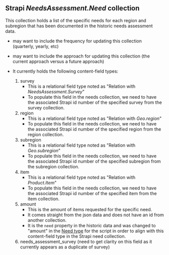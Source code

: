 Strapi **_NeedsAssessment.Need_** collection
---
This collection holds a list of the specific needs for each region and subregion that has been documented in the historic needs assessment data.

- may want to include the frequency for updating this collection (quarterly, yearly, etc)
- may want to include the approach for updating this collection (the current approach versus a future approach)

- It currently holds the following content-field types:
    1. survey
        - This is a relational field type noted as "Relation with _NeedsAssessment.Survey_" 
        - To populate this field in the needs collection, we need to have the associated Strapi id number of the specified survey from the survey collection.
    2. region
        - This is a relational field type noted as "Relation with _Geo.region_" 
        - To populate this field in the needs collection, we need to have the associated Strapi id number of the specified region from the region collection.
    3. subregion
        - This is a relational field type noted as "Relation with _Geo.subregion_" 
        - To populate this field in the needs collection, we need to have the associated Strapi id number of the specified subregion from the subregion collection.
    4. item
        - This is a relational field type noted as "Relation with _Product.Item_" 
        - To populate this field in the needs collection, we need to have the associated Strapi id number of the specified item from the item collection.
    5. amount
        - This is the amount of items requested for the specific need.
        - It comes straight from the json data and does not have an id from another collection.
        - It is the `need` property in the historic data and was changed to "amount" in the [Need type](./types.md) for the script in order to align with this content-field type in the Strapi need collection.
    6. needs_assessment_survey (need to get clarity on this field as it currently appears as a duplicate of survey)